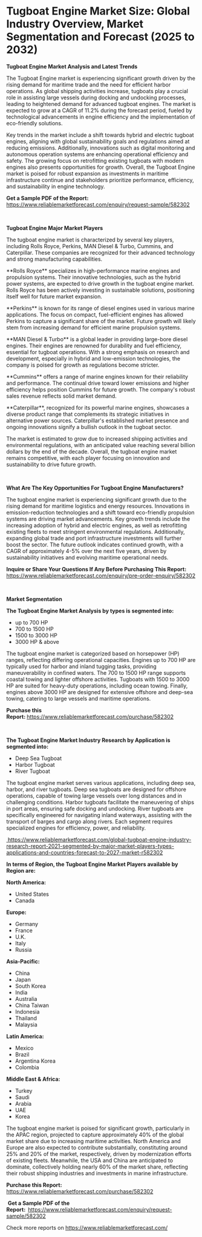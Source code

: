 <p><h1>Tugboat Engine Market Size: Global Industry Overview, Market Segmentation and Forecast (2025 to 2032)</h1></p><p><strong>Tugboat Engine Market Analysis and Latest Trends</strong></p>
<p><p>The Tugboat Engine market is experiencing significant growth driven by the rising demand for maritime trade and the need for efficient harbor operations. As global shipping activities increase, tugboats play a crucial role in assisting large vessels during docking and undocking processes, leading to heightened demand for advanced tugboat engines. The market is expected to grow at a CAGR of 11.2% during the forecast period, fueled by technological advancements in engine efficiency and the implementation of eco-friendly solutions.</p><p>Key trends in the market include a shift towards hybrid and electric tugboat engines, aligning with global sustainability goals and regulations aimed at reducing emissions. Additionally, innovations such as digital monitoring and autonomous operation systems are enhancing operational efficiency and safety. The growing focus on retrofitting existing tugboats with modern engines also presents opportunities for growth. Overall, the Tugboat Engine market is poised for robust expansion as investments in maritime infrastructure continue and stakeholders prioritize performance, efficiency, and sustainability in engine technology.</p></p>
<p><strong>Get a Sample PDF of the Report:&nbsp;</strong> <a href="https://www.reliablemarketforecast.com/enquiry/request-sample/582302?utm_campaign=3096&utm_medium=2&utm_source=Github&utm_content=ia&utm_term=08042025&utm_id=tugboat-engine">https://www.reliablemarketforecast.com/enquiry/request-sample/582302</a></p>
<p>&nbsp;</p>
<p><strong>Tugboat Engine Major Market Players</strong></p>
<p><p>The tugboat engine market is characterized by several key players, including Rolls Royce, Perkins, MAN Diesel & Turbo, Cummins, and Caterpillar. These companies are recognized for their advanced technology and strong manufacturing capabilities.</p><p>**Rolls Royce** specializes in high-performance marine engines and propulsion systems. Their innovative technologies, such as the hybrid power systems, are expected to drive growth in the tugboat engine market. Rolls Royce has been actively investing in sustainable solutions, positioning itself well for future market expansion.</p><p>**Perkins** is known for its range of diesel engines used in various marine applications. The focus on compact, fuel-efficient engines has allowed Perkins to capture a significant share of the market. Future growth will likely stem from increasing demand for efficient marine propulsion systems.</p><p>**MAN Diesel & Turbo** is a global leader in providing large-bore diesel engines. Their engines are renowned for durability and fuel efficiency, essential for tugboat operations. With a strong emphasis on research and development, especially in hybrid and low-emission technologies, the company is poised for growth as regulations become stricter.</p><p>**Cummins** offers a range of marine engines known for their reliability and performance. The continual drive toward lower emissions and higher efficiency helps position Cummins for future growth. The company's robust sales revenue reflects solid market demand.</p><p>**Caterpillar**, recognized for its powerful marine engines, showcases a diverse product range that complements its strategic initiatives in alternative power sources. Caterpillar's established market presence and ongoing innovations signify a bullish outlook in the tugboat sector.</p><p>The market is estimated to grow due to increased shipping activities and environmental regulations, with an anticipated value reaching several billion dollars by the end of the decade. Overall, the tugboat engine market remains competitive, with each player focusing on innovation and sustainability to drive future growth.</p></p>
<p>&nbsp;</p>
<p><strong>What Are The Key Opportunities For Tugboat Engine Manufacturers?</strong></p>
<p><p>The tugboat engine market is experiencing significant growth due to the rising demand for maritime logistics and energy resources. Innovations in emission-reduction technologies and a shift toward eco-friendly propulsion systems are driving market advancements. Key growth trends include the increasing adoption of hybrid and electric engines, as well as retrofitting existing fleets to meet stringent environmental regulations. Additionally, expanding global trade and port infrastructure investments will further boost the sector. The future outlook indicates continued growth, with a CAGR of approximately 4-5% over the next five years, driven by sustainability initiatives and evolving maritime operational needs.</p></p>
<p><strong>Inquire or Share Your Questions If Any Before Purchasing This Report:</strong> <a href="https://www.reliablemarketforecast.com/enquiry/pre-order-enquiry/582302?utm_campaign=3096&utm_medium=2&utm_source=Github&utm_content=ia&utm_term=08042025&utm_id=tugboat-engine">https://www.reliablemarketforecast.com/enquiry/pre-order-enquiry/582302</a></p>
<p>&nbsp;</p>
<p><strong>Market Segmentation</strong></p>
<p><strong>The Tugboat Engine Market Analysis by types is segmented into:</strong></p>
<p><ul><li>up to 700 HP</li><li>700 to 1500 HP</li><li>1500 to 3000 HP</li><li>3000 HP & above</li></ul></p>
<p><p>The tugboat engine market is categorized based on horsepower (HP) ranges, reflecting differing operational capacities. Engines up to 700 HP are typically used for harbor and inland tugging tasks, providing maneuverability in confined waters. The 700 to 1500 HP range supports coastal towing and lighter offshore activities. Tugboats with 1500 to 3000 HP are suited for heavy-duty operations, including ocean towing. Finally, engines above 3000 HP are designed for extensive offshore and deep-sea towing, catering to large vessels and maritime operations.</p></p>
<p><strong>Purchase this Report:&nbsp;</strong><a href="https://www.reliablemarketforecast.com/purchase/582302?utm_campaign=3096&utm_medium=2&utm_source=Github&utm_content=ia&utm_term=08042025&utm_id=tugboat-engine">https://www.reliablemarketforecast.com/purchase/582302</a></p>
<p>&nbsp;</p>
<p><strong>The Tugboat Engine Market Industry Research by Application is segmented into:</strong></p>
<p><ul><li>Deep Sea Tugboat</li><li>Harbor Tugboat</li><li>River Tugboat</li></ul></p>
<p><p>The tugboat engine market serves various applications, including deep sea, harbor, and river tugboats. Deep sea tugboats are designed for offshore operations, capable of towing large vessels over long distances and in challenging conditions. Harbor tugboats facilitate the maneuvering of ships in port areas, ensuring safe docking and undocking. River tugboats are specifically engineered for navigating inland waterways, assisting with the transport of barges and cargo along rivers. Each segment requires specialized engines for efficiency, power, and reliability.</p></p>
<p><a href="https://www.reliablemarketforecast.com/global-tugboat-engine-industry-research-report-2021-segmented-by-major-market-players-types-applications-and-countries-forecast-to-2027-market-r582302?utm_campaign=3096&utm_medium=2&utm_source=Github&utm_content=ia&utm_term=08042025&utm_id=tugboat-engine">&nbsp;https://www.reliablemarketforecast.com/global-tugboat-engine-industry-research-report-2021-segmented-by-major-market-players-types-applications-and-countries-forecast-to-2027-market-r582302</a></p>
<p><strong>In terms of Region, the Tugboat Engine Market Players available by Region are:</strong></p>
<p>
    <p> <strong> North America: </strong>
        <ul>
            <li>United States</li>
            <li>Canada</li>
        </ul>
        </p> 
    <p> <strong> Europe: </strong>
        <ul>
            <li>Germany</li>
            <li>France</li>
            <li>U.K.</li>
            <li>Italy</li>
            <li>Russia</li>
        </ul>
        </p> 
    <p> <strong> Asia-Pacific: </strong>
        <ul>
            <li>China</li>
            <li>Japan</li>
            <li>South Korea</li>
            <li>India</li>
            <li>Australia</li>
            <li>China Taiwan</li>
            <li>Indonesia</li>
            <li>Thailand</li>
            <li>Malaysia</li>
        </ul>
        </p> 
    <p> <strong> Latin America: </strong>
        <ul>
            <li>Mexico</li>
            <li>Brazil</li>
            <li>Argentina Korea</li>
            <li>Colombia</li>
        </ul>
        </p> 
    <p> <strong> Middle East & Africa: </strong>
        <ul>
            <li>Turkey</li>
            <li>Saudi</li>
            <li>Arabia</li>
            <li>UAE</li>
            <li>Korea</li>
        </ul>
    </p>
    </p>
<p><p>The tugboat engine market is poised for significant growth, particularly in the APAC region, projected to capture approximately 40% of the global market share due to increasing maritime activities. North America and Europe are also expected to contribute substantially, constituting around 25% and 20% of the market, respectively, driven by modernization efforts of existing fleets. Meanwhile, the USA and China are anticipated to dominate, collectively holding nearly 60% of the market share, reflecting their robust shipping industries and investments in marine infrastructure.</p></p>
<p><strong>Purchase this Report: </strong><a href="https://www.reliablemarketforecast.com/purchase/582302?utm_campaign=3096&utm_medium=2&utm_source=Github&utm_content=ia&utm_term=08042025&utm_id=tugboat-engine">https://www.reliablemarketforecast.com/purchase/582302</a></p>
<p>&nbsp;<strong>Get a Sample PDF of the Report:&nbsp;&nbsp;</strong><a href="https://www.reliablemarketforecast.com/enquiry/request-sample/582302?utm_campaign=3096&utm_medium=2&utm_source=Github&utm_content=ia&utm_term=08042025&utm_id=tugboat-engine">https://www.reliablemarketforecast.com/enquiry/request-sample/582302</a></p>
<p><strong></strong></p>
<p>Check more reports on <a href="https://www.reliablemarketforecast.com/?utm_campaign=3096&utm_medium=2&utm_source=Github&utm_content=ia&utm_term=08042025&utm_id=tugboat-engine">https://www.reliablemarketforecast.com/</a></p>